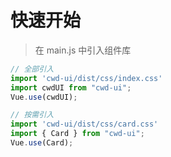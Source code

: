 # 快速开始

> 在 main.js 中引入组件库

```javascript
// 全部引入
import 'cwd-ui/dist/css/index.css'
import cwdUI from "cwd-ui";
Vue.use(cwdUI);

// 按需引入
import 'cwd-ui/dist/css/card.css'
import { Card } from "cwd-ui";
Vue.use(Card);
```